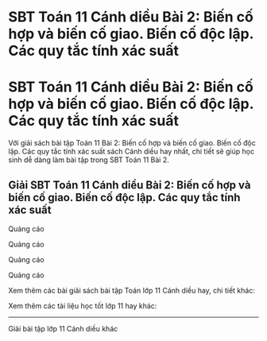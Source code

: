 # SBT Toán 11 Cánh diều Bài 2: Biến cố hợp và biến cố giao. Biến cố độc lập. Các quy tắc tính xác suất

# SBT Toán 11 Cánh diều Bài 2: Biến cố hợp và biến cố giao. Biến cố độc lập. Các quy tắc tính xác suất

Với giải sách bài tập Toán 11 Bài 2: Biến cố hợp và biến cố giao. Biến cố độc lập. Các quy tắc tính xác suất sách Cánh diều hay nhất, chi tiết sẽ giúp học sinh dễ dàng làm bài tập trong SBT Toán 11 Bài 2.

## Giải SBT Toán 11 Cánh diều Bài 2: Biến cố hợp và biến cố giao. Biến cố độc lập. Các quy tắc tính xác suất

Quảng cáo

Quảng cáo

Quảng cáo

Quảng cáo

Xem thêm các bài giải sách bài tập Toán lớp 11 Cánh diều hay, chi tiết khác:

Xem thêm các tài liệu học tốt lớp 11 hay khác:

* * *

Giải bài tập lớp 11 Cánh diều khác

